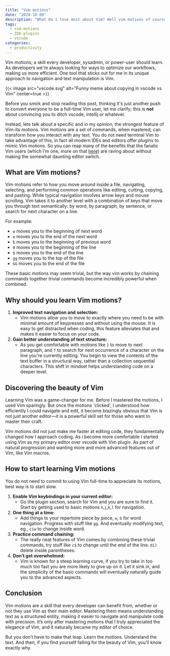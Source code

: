 ```yaml
---
title: "Vim motions"
date: "2024-10-09"
description: "What do i love most about Vim? Well vim motions of course, want to learn more? Check out this post"
tags:
  - vim-motions
  - IDE-plugins
  - vscode
categories:
  - productivity
---
```


Vim motions; a skill every developer, sysadmin, or power-user should learn.
As developers we're always looking for ways to optimize our workflows, making us more efficient. One tool that sticks out for me in its unique approach to navigation and text manipulation is Vim.

<!--more-->

{{< image src="vscode.svg" alt="Funny meme about copying in vscode vs Vim" center=true >}}

Before you smirk and stop reading this post, thinking it's just another push to convert everyone to be a full-time Vim user, let me clarify; this is **not** about convincing you to ditch vscode, intellij or whatever.

Instead, lets talk about a specific and in my opinion, the strongest feature of Vim-its motions. Vim motions are a set of commands, when mastered, can transform how you interact with any text. You do not need terminal Vim to take advantage of this, in fact all modern IDEs and editors offer plugins to mimic Vim motions. So you can reap many of the benefits that the fanatic Vim users (which I'm one, more on that [here](../nvim-obsession)) are raving about without making the somewhat daunting editor switch.

## What are Vim motions?

Vim motions refer to how you move around inside a file, navigating, selecting, and performing common operations like editing, cutting, copying, and pasting. While typical navigation involves arrow keys and mouse scrolling. Vim takes it to another level with a combination of keys that move you through text semantically: by word, by paragraph, by sentence, or search for next character on a line.

For example:

- `w` moves you to the beginning of next word
- `e` moves you to the end of the next word
- `b` moves you to the beginning of previous word
- `0` moves you to the beginning of the line
- `$` moves you to the end of the line
- `gg` moves you to the top of the file
- `GG` moves you to the end of the file

These basic motions may seem trivial, but the way vim works by chaining commands together trivial commands become incredibly powerful when combined.

## Why should you learn Vim motions?

1. **Improved text navigation and selection:**
   - Vim motions allow you to move to exactly where you need to be with minimal amount of keypresses and without using the mouse. It is easy to get distracted when coding, this feature alleviates that and makes it easier to focus on your code.
2. **Gain better understanding of text structure:**
   - As you get comfortable with motions like `}` to move to next paragraph, and `f` to search for next occurrence of a character on the line you're currently editing. You begin to view the contents of the text buffer in a structural way, rather than a collection sequential characters. This shift in mindset helps understanding code on a deeper level.

## Discovering the beauty of Vim

Learning Vim was a game-changer for me. Before I mastered the motions, I used Vim sparingly. But once the motions 'clicked', I understood how efficiently I could navigate and edit, it become blazingly obvious that Vim is not just another editor—it is a powerful skill set for those who want to master their craft.

Vim motions did not just make me faster at editing code, they fundamentally changed how I approach coding. As i become more comfortable I started using Vim as my primary editor over vscode with Vim plugin. As part of natural progression and wanting more and more advanced features out of Vim, like Vim macros.

## How to start learning Vim motions

You do not need to commit to using Vim full-time to appreciate its motions, best way is to start slow.

1. **Enable Vim keybindings in your current editor:**
   - Go the plugin section, search for Vim and you are sure to find it. Start by getting used to basic motions `h`,`j`,`k`,`l` for navigation.
2. **One thing at a time:**
   - Add things to your repertoire piece by piece, `w`, `b` for word navigation. Progress with stuff like `gg`. And eventually modifying text, eg., `ciw` to change inside word.
3. **Practice command chaining:**
   - The really neat features of Vim comes by combining these trivial commands, try stuff like `c$` to change until the end of the line. `di)` delete inside parentheses.
4. **Don't get overwhelmed:**
   - Vim is known for a steep learning curve, if you try to take in too much too fast you are more likely to give up on it. Let it sink in, and the simplicity of the basic commands will eventually naturally guide you to the advanced aspects.

## Conclusion

Vim motions are a skill that every developer can benefit from, whether or not they use Vim as their main editor. Mastering them means understanding text as a structured entity, making it easier to navigate and manipulate code with precision. It’s only after mastering motions that I truly appreciated the elegance of Vim, and it naturally became my editor of choice.

But you don’t have to make that leap. Learn the motions. Understand the text. And then, if you find yourself falling for the beauty of Vim, you’ll know exactly why.
